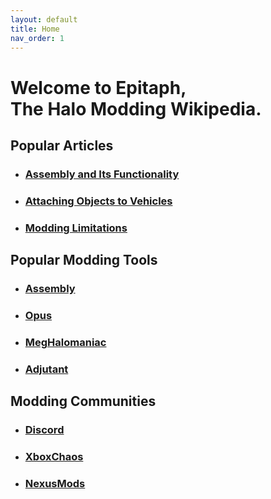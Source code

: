 ```yaml
---
layout: default
title: Home
nav_order: 1
---
```

# Welcome to Epitaph,<br>The Halo Modding Wikipedia.

## Popular Articles

* ### [Assembly and Its Functionality](https://epitaph.dev/docs/Tools/Assembly/Assembly/#assembly-and-its-functionality)
* ### [Attaching Objects to Vehicles](https://epitaph.dev/docs/Halo/Reach/Attaching%20Objects%20to%20Vehicles/)
* ### [Modding Limitations](https://epitaph.dev/docs/Halo/Reach/Modding%20Limitations/)

## Popular Modding Tools

* ###  [Assembly](https://epitaph.dev/docs/Tools/Assembly/)
* ###  [Opus](https://epitaph.dev/docs/Tools/Opus/)
* ###  [MegHalomaniac](https://epitaph.dev/docs/Tools/MegaHalomaniac/)
* ###  [Adjutant](https://epitaph.dev/docs/Tools/Adjutant/)

## Modding Communities

* ### [Discord](https://discord.gg/halomods)
* ### [XboxChaos](https://www.xboxchaos.com)
* ### [NexusMods](https://www.nexusmods.com/)

